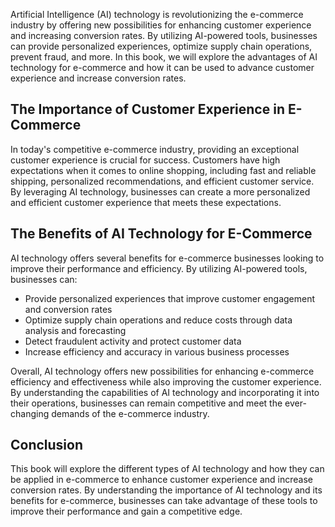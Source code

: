 
Artificial Intelligence (AI) technology is revolutionizing the e-commerce industry by offering new possibilities for enhancing customer experience and increasing conversion rates. By utilizing AI-powered tools, businesses can provide personalized experiences, optimize supply chain operations, prevent fraud, and more. In this book, we will explore the advantages of AI technology for e-commerce and how it can be used to advance customer experience and increase conversion rates.

The Importance of Customer Experience in E-Commerce
---------------------------------------------------

In today's competitive e-commerce industry, providing an exceptional customer experience is crucial for success. Customers have high expectations when it comes to online shopping, including fast and reliable shipping, personalized recommendations, and efficient customer service. By leveraging AI technology, businesses can create a more personalized and efficient customer experience that meets these expectations.

The Benefits of AI Technology for E-Commerce
--------------------------------------------

AI technology offers several benefits for e-commerce businesses looking to improve their performance and efficiency. By utilizing AI-powered tools, businesses can:

* Provide personalized experiences that improve customer engagement and conversion rates
* Optimize supply chain operations and reduce costs through data analysis and forecasting
* Detect fraudulent activity and protect customer data
* Increase efficiency and accuracy in various business processes

Overall, AI technology offers new possibilities for enhancing e-commerce efficiency and effectiveness while also improving the customer experience. By understanding the capabilities of AI technology and incorporating it into their operations, businesses can remain competitive and meet the ever-changing demands of the e-commerce industry.

Conclusion
----------

This book will explore the different types of AI technology and how they can be applied in e-commerce to enhance customer experience and increase conversion rates. By understanding the importance of AI technology and its benefits for e-commerce, businesses can take advantage of these tools to improve their performance and gain a competitive edge.

